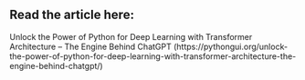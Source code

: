 <h2>Read the article here:</h2> 
Unlock the Power of Python for Deep Learning with Transformer Architecture – The Engine Behind ChatGPT (https://pythongui.org/unlock-the-power-of-python-for-deep-learning-with-transformer-architecture-the-engine-behind-chatgpt/)
